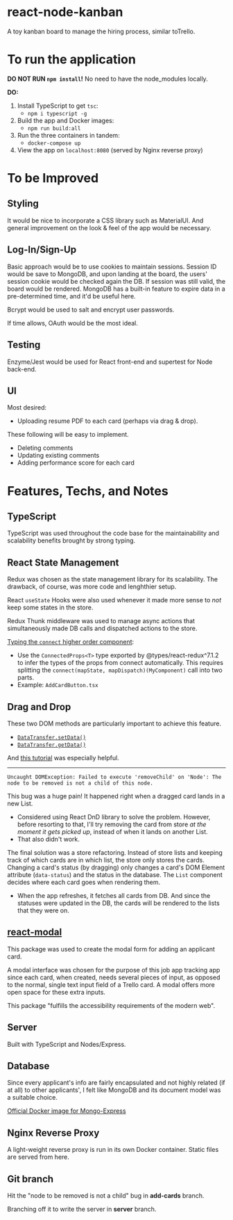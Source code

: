 # react-node-kanban
A toy ​kanban board​ to manage the hiring process, similar to ​Trello.

# To run the application
**DO NOT RUN `npm install`!** No need to have the node_modules locally.

**DO:**

1. Install TypeScript to get `tsc`:
    - `npm i typescript -g`
2. Build the app and Docker images:
    - `npm run build:all`
3. Run the three containers in tandem:
    - `docker-compose up`
4. View the app on `localhost:8080` (served by Nginx reverse proxy)

# To be Improved
## Styling
It would be nice to incorporate a CSS library such as MaterialUI. And general improvement on the look & feel of the app would be necessary.
## Log-In/Sign-Up
Basic approach would be to use cookies to maintain sessions. 
Session ID would be save to MongoDB, and upon landing at the board, the users' session cookie would be 
checked again the DB. If session was still valid, the board would be rendered.
MongoDB has a built-in feature to expire data in a pre-determined time, and it'd be useful here.

Bcrypt would be used to salt and encrypt user passwords.

If time allows, OAuth would be the most ideal.
## Testing
Enzyme/Jest would be used for React front-end and supertest for Node back-end.

## UI
Most desired:
- Uploading resume PDF to each card (perhaps via drag & drop).

These following will be easy to implement.
- Deleting comments
- Updating existing comments
- Adding performance score for each card

# Features, Techs, and Notes
## TypeScript
TypeScript was used throughout the code base for the maintainability and scalability benefits brought by strong typing.

## React State Management
Redux was chosen as the state management library for its scalability. The drawback, of course, was more code and lenghthier setup. 

React `useState` Hooks were also used whenever it made more sense to _not_ keep some states in the store.

Redux Thunk middleware was used to manage async actions that simultaneously made DB calls and dispatched actions to the store.

[Typing the `connect` higher order component](https://redux.js.org/recipes/usage-with-typescript#typing-the-connect-higher-order-component):
- Use the `ConnectedProps<T>` type exported by @types/react-redux^7.1.2 to infer the types of the props from connect automatically. This requires splitting the `connect(mapState, mapDispatch)(MyComponent)` call into two parts.
- Example: `AddCardButton.tsx`

## Drag and Drop
These two DOM methods are particularly important to achieve this feature.
- [`DataTransfer.setData()`](https://developer.mozilla.org/en-US/docs/Web/API/DataTransfer/setData)
- [`DataTransfer.getData()`](https://developer.mozilla.org/en-US/docs/Web/API/DataTransfer/getData)

And [this tutorial](https://www.youtube.com/watch?v=-MfTv5VRM0A&t=5s) was especially helpful.

---

```
Uncaught DOMException: Failed to execute 'removeChild' on 'Node': The node to be removed is not a child of this node.
```
This bug was a huge pain! It happened right when a dragged card lands in a new List. 

- Considered using React DnD library to solve the problem. However, before resorting to that, I'll try removing the card from store _at the moment it gets picked up_, instead of when it lands on another List.
- That also didn't work.

The final solution was a store refactoring. Instead of store lists and keeping track of which cards are in which list, the store only stores the cards. Changing a card's status (by dragging) only changes a card's DOM Element attribute (`data-status`) and the status in the database. The `List` component decides where each card goes when rendering them.
- When the app refreshes, it fetches all cards from DB. And since the statuses were updated in the DB, the cards will be rendered to the lists that they were on.

## [react-modal](http://reactcommunity.org/react-modal/)
This package was used to create the modal form for adding an applicant card. 

A modal interface was chosen for the purpose of this job app tracking app since each card, when created, needs several pieces of input, as opposed to the normal, single text input field of a Trello card. A modal offers more open space for these extra inputs.

This package "fulfills the accessibility requirements of the modern web".

## Server
Built with TypeScript and Nodes/Express.

## Database
Since every applicant's info are fairly encapsulated and not highly related (if at all) to other applicants', I felt like MongoDB and its document model was a suitable choice.

[Official Docker image for Mongo-Express](https://hub.docker.com/_/mongo-express)

## Nginx Reverse Proxy
A light-weight reverse proxy is run in its own Docker container. Static files are served from here. 

## Git branch
Hit the "node to be removed is not a child" bug in **add-cards** branch.

Branching off it to write the server in **server** branch.
